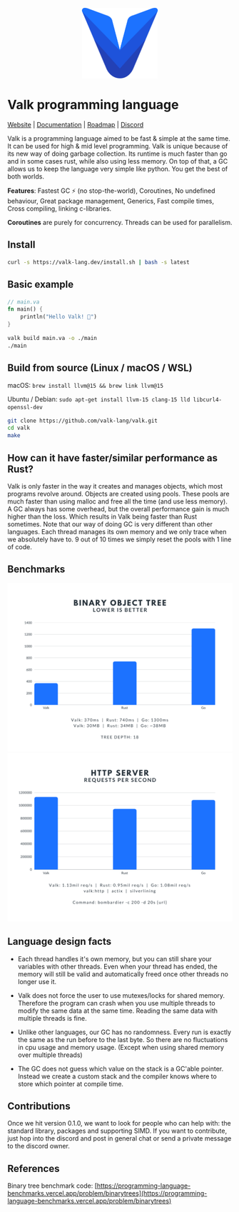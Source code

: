 
<div align="center">
<p>
    <img width="170" src="https://raw.githubusercontent.com/valk-lang/valk/master/misc/valk.svg">
</p>
</div>

# Valk programming language

[Website](https://valk-lang.dev) | [Documentation](https://github.com/valk-lang/valk/blob/main/docs/docs.md) | [Roadmap](https://github.com/valk-lang/valk/blob/main/ROADMAP.md) | [Discord](https://discord.gg/RwEGqdSERA)

Valk is a programming language aimed to be fast & simple at the same time. It can be used for high & mid level programming. Valk is unique because of its new way of doing garbage collection. Its runtime is much faster than go and in some cases rust, while also using less memory. On top of that, a GC allows us to keep the language very simple like python. You get the best of both worlds.

**Features**: Fastest GC ⚡ (no stop-the-world), Coroutines, No undefined behaviour, Great package management, Generics, Fast compile times, Cross compiling, linking c-libraries.

**Coroutines** are purely for concurrency. Threads can be used for parallelism.


## Install

```sh
curl -s https://valk-lang.dev/install.sh | bash -s latest
```

## Basic example

```rust
// main.va
fn main() {
    println("Hello Valk! 🎉")
}
```

```sh
valk build main.va -o ./main
./main
```

## Build from source (Linux / macOS / WSL)

macOS: `brew install llvm@15 && brew link llvm@15`

Ubuntu / Debian: `sudo apt-get install llvm-15 clang-15 lld libcurl4-openssl-dev`

```bash
git clone https://github.com/valk-lang/valk.git
cd valk
make
```

## How can it have faster/similar performance as Rust?

Valk is only faster in the way it creates and manages objects, which most programs revolve around. Objects are created using pools. These pools are much faster than using malloc and free all the time (and use less memory). A GC always has some overhead, but the overall performance gain is much higher than the loss. Which results in Valk being faster than Rust sometimes. Note that our way of doing GC is very different than other languages. Each thread manages its own memory and we only trace when we absolutely have to. 9 out of 10 times we simply reset the pools with 1 line of code.

## Benchmarks

<div align="center"><p>
    <img src="https://raw.githubusercontent.com/valk-lang/valk/master/misc/valk-bintree.png">
    <img src="https://raw.githubusercontent.com/valk-lang/valk/master/misc/valk-http.png">
</p></div>

## Language design facts

- Each thread handles it's own memory, but you can still share your variables with other threads. Even when your thread has ended, the memory will still be valid and automatically freed once other threads no longer use it.

- Valk does not force the user to use mutexes/locks for shared memory. Therefore the program can crash when you use multiple threads to modify the same data at the same time. Reading the same data with multiple threads is fine.

- Unlike other languages, our GC has no randomness. Every run is exactly the same as the run before to the last byte. So there are no fluctuations in cpu usage and memory usage. (Except when using shared memory over multiple threads)

- The GC does not guess which value on the stack is a GC'able pointer. Instead we create a custom stack and the compiler knows where to store which pointer at compile time.

## Contributions

Once we hit version 0.1.0, we want to look for people who can help with: the standard library, packages and supporting SIMD. If you want to contribute, just hop into the discord and post in general chat or send a private message to the discord owner.

## References

Binary tree benchmark code: [https://programming-language-benchmarks.vercel.app/problem/binarytrees](https://programming-language-benchmarks.vercel.app/problem/binarytrees)
